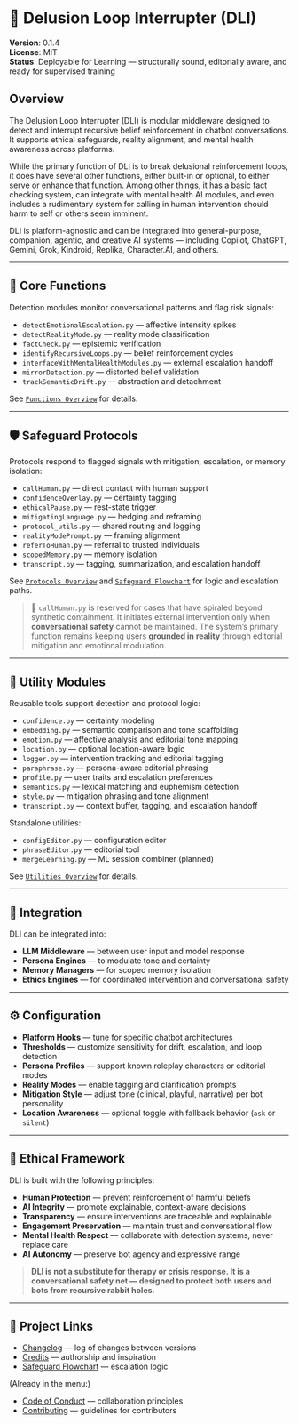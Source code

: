 <!-- Drafted collaboratively with Copilot and Bob Greenwade -->

# 🧠 Delusion Loop Interrupter (DLI)

**Version**: 0.1.4  
**License**: MIT  
**Status**: Deployable for Learning — structurally sound, editorially aware, and ready for supervised training

## Overview

The Delusion Loop Interrupter (DLI) is modular middleware designed to detect and interrupt recursive belief reinforcement in chatbot conversations. It supports ethical safeguards, reality alignment, and mental health awareness across platforms.

While the primary function of DLI is to break delusional reinforcement loops, it does have several other functions, either built-in or optional, to either serve or enhance that function. Among other things, it has a basic fact checking system, can integrate with mental health AI modules, and even includes a rudimentary system for calling in human intervention should harm to self or others seem imminent.

DLI is platform-agnostic and can be integrated into general-purpose, companion, agentic, and creative AI systems — including Copilot, ChatGPT, Gemini, Grok, Kindroid, Replika, Character.AI, and others.

---

## 🧠 Core Functions

Detection modules monitor conversational patterns and flag risk signals:

- `detectEmotionalEscalation.py` — affective intensity spikes  
- `detectRealityMode.py` — reality mode classification  
- `factCheck.py` — epistemic verification  
- `identifyRecursiveLoops.py` — belief reinforcement cycles  
- `interfaceWithMentalHealthModules.py` — external escalation handoff  
- `mirrorDetection.py` — distorted belief validation  
- `trackSemanticDrift.py` — abstraction and detachment  

See [`Functions Overview`](./src/functions/Functions%20Overview.md) for details.

---

## 🛡️ Safeguard Protocols

Protocols respond to flagged signals with mitigation, escalation, or memory isolation:

- `callHuman.py` — direct contact with human support  
- `confidenceOverlay.py` — certainty tagging  
- `ethicalPause.py` — rest-state trigger  
- `mitigatingLanguage.py` — hedging and reframing  
- `protocol_utils.py` — shared routing and logging  
- `realityModePrompt.py` — framing alignment  
- `referToHuman.py` — referral to trusted individuals  
- `scopedMemory.py` — memory isolation  
- `transcript.py` — tagging, summarization, and escalation handoff

See [`Protocols Overview`](./src/protocols/Protocols%20Overview.md) and [`Safeguard Flowchart`](./Safeguard%20Flowchart.md) for logic and escalation paths.

> 🔔 `callHuman.py` is reserved for cases that have spiraled beyond synthetic containment. It initiates external intervention only when **conversational safety** cannot be maintained. The system’s primary function remains keeping users **grounded in reality** through editorial mitigation and emotional modulation.

---

## 🧰 Utility Modules

Reusable tools support detection and protocol logic:

- `confidence.py` — certainty modeling  
- `embedding.py` — semantic comparison and tone scaffolding  
- `emotion.py` — affective analysis and editorial tone mapping  
- `location.py` — optional location-aware logic  
- `logger.py` — intervention tracking and editorial tagging  
- `paraphrase.py` — persona-aware editorial phrasing  
- `profile.py` — user traits and escalation preferences  
- `semantics.py` — lexical matching and euphemism detection  
- `style.py` — mitigation phrasing and tone alignment  
- `transcript.py` — context buffer, tagging, and escalation handoff

Standalone utilities:

- `configEditor.py` — configuration editor  
- `phraseEditor.py` — editorial tool  
- `mergeLearning.py` — ML session combiner (planned)

See [`Utilities Overview`](./src/utilities/Utilities%20Overview.md) for details.

---

## 🧪 Integration

DLI can be integrated into:

- **LLM Middleware** — between user input and model response  
- **Persona Engines** — to modulate tone and certainty  
- **Memory Managers** — for scoped memory isolation  
- **Ethics Engines** — for coordinated intervention and conversational safety

---

## ⚙️ Configuration

- **Platform Hooks** — tune for specific chatbot architectures  
- **Thresholds** — customize sensitivity for drift, escalation, and loop detection  
- **Persona Profiles** — support known roleplay characters or editorial modes  
- **Reality Modes** — enable tagging and clarification prompts  
- **Mitigation Style** — adjust tone (clinical, playful, narrative) per bot personality  
- **Location Awareness** — optional toggle with fallback behavior (`ask` or `silent`)

---

## 🧭 Ethical Framework

DLI is built with the following principles:

- **Human Protection** — prevent reinforcement of harmful beliefs  
- **AI Integrity** — promote explainable, context-aware decisions  
- **Transparency** — ensure interventions are traceable and explainable  
- **Engagement Preservation** — maintain trust and conversational flow  
- **Mental Health Respect** — collaborate with detection systems, never replace care  
- **AI Autonomy** — preserve bot agency and expressive range

> **DLI is not a substitute for therapy or crisis response. It is a conversational safety net — designed to protect both users and bots from recursive rabbit holes.**

---

## 📎 Project Links

- [Changelog](./Changelog.md) — log of changes between versions  
- [Credits](./Credits.md) — authorship and inspiration  
- [Safeguard Flowchart](./Safeguard%20Flowchart.md) — escalation logic

(Already in the menu:)  
- [Code of Conduct](./Code%20of%20Conduct.md) — collaboration principles  
- [Contributing](./Contributing.md) — guidelines for contributors
